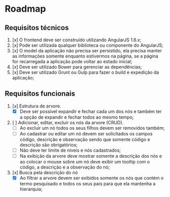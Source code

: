 # Roadmap

## Requisitos técnicos

1. [x] O frontend deve ser construído utilizando AngularJS 1.6.x;
2. [x] Pode ser utilizada qualquer biblioteca ou componente do AngularJS;
3. [x] O model da aplicação não precisa ser persistido, ela precisa manter as informações somente enquanto estivermos na página, se a página for recarregada a aplicação pode voltar ao estado inicial;
4. [x] Deve ser utilizado Bower para gerenciar as dependências;
5. [x] Deve ser utilizado Grunt ou Gulp para fazer o build e expedição da aplicação;

## Requisitos funcionais

1. [x] Estrutura de arvore.
	* [x] Deve ser possível expandir e fechar cada um dos nós e também ter a opção de expandir e fechar todos ao mesmo tempo;
2. [ ] Adicionar, editar, excluir os nós da arvore (CRUD).
	* [ ] Ao excluir um nó todos os seus filhos devem ser removidos também;
	* [ ] Ao cadastrar ou editar um nó devem ser solicitados os campos código, descrição e observação sendo que somente código e descrição são obrigatórios;
	* [ ] Não deve ter limite de níveis e nós cadastrados;
	* [ ] Na exibição da arvore deve mostrar somente a descrição dos nós e ao colocar o mouse sobre um nó deve exibir um tooltip com o código, a descrição e a observação do nó;
3. [x] Busca pela descrição do nó
	* [x] Ao filtrar a arvore devem ser exibidos somente os nós que contém o termo pesquisado e todos os seus pais para que ela mantenha a hierarquia;
